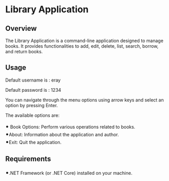 # Library Application

## Overview  

The Library Application is a command-line application designed to manage books. It provides functionalities to add, edit, delete, list, search, borrow, and return books.
## Usage
Default username is : eray <br>

Default password is : 1234

You can navigate through the menu options using arrow keys and select an option by pressing Enter.

The available options are:

<span style="font-size: 20px;">•</span> Book Options: Perform various operations related to books. <br>
<span style="font-size: 20px;">•</span>About: Information about the application and author. <br>
<span style="font-size: 20px;">•</span>Exit: Quit the application.

## Requirements 
<span style="font-size: 20px;">•</span>.NET Framework (or .NET Core) installed on your machine.
